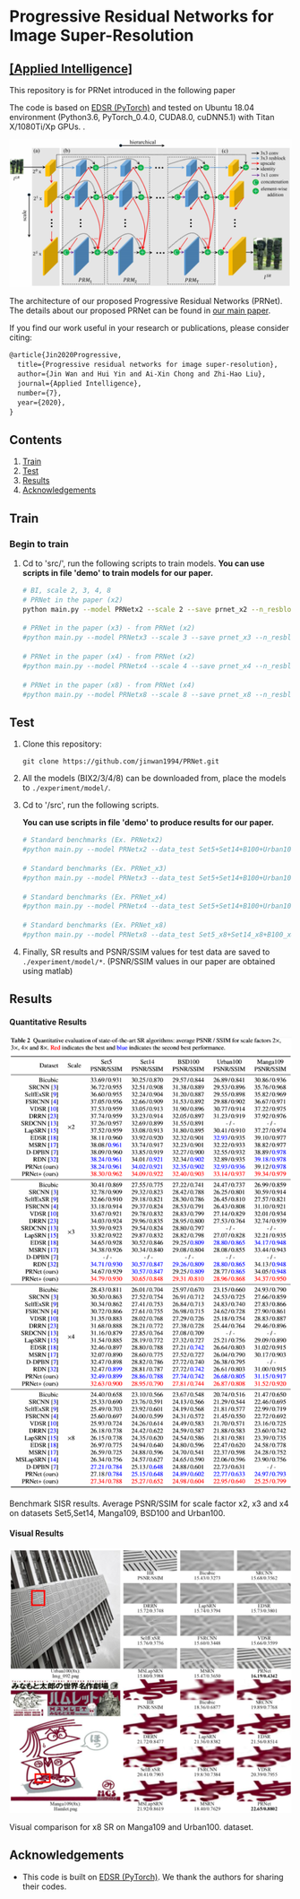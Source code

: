 # Progressive Residual Networks for Image Super-Resolution 
[[Applied Intelligence]](http://link.springer.com/article/10.1007/s10489-019-01548-8)
-------------
This repository is for PRNet introduced in the following paper


The code is based on [EDSR (PyTorch)](https://github.com/thstkdgus35/EDSR-PyTorch) and tested on Ubuntu 18.04 environment (Python3.6, PyTorch_0.4.0, CUDA8.0, cuDNN5.1) with Titan X/1080Ti/Xp GPUs. .

![PRNet](/figs/Framework.png)

The architecture of our proposed Progressive Residual Networks (PRNet). The details about our proposed PRNet can be found in [our main paper](http://link.springer.com/article/10.1007/s10489-019-01548-8).

If you find our work useful in your research or publications, please consider citing:

```latex
@article{Jin2020Progressive,
  title={Progressive residual networks for image super-resolution},
  author={Jin Wan and Hui Yin and Ai-Xin Chong and Zhi-Hao Liu},
  journal={Applied Intelligence},
  number={7},
  year={2020},
}
```

## Contents
1. [Train](#train)
2. [Test](#test)
3. [Results](#results)
4. [Acknowledgements](#acknowledgements)

## Train
### Begin to train

1. Cd to 'src/', run the following scripts to train models.
**You can use scripts in file 'demo' to train models for our paper.**

    ```bash
    # BI, scale 2, 3, 4, 8
    # PRNet in the paper (x2)
    python main.py --model PRNetx2 --scale 2 --save prnet_x2 --n_resblocks 32 --n_feats 256 --res_scale 0.1 --reset

    # PRNet in the paper (x3) - from PRNet (x2)
    #python main.py --model PRNetx3 --scale 3 --save prnet_x3 --n_resblocks 32 --n_feats 252 --res_scale 0.1 --reset 

    # PRNet in the paper (x4) - from PRNet (x2)
    #python main.py --model PRNetx4 --scale 4 --save prnet_x4 --n_resblocks 32 --n_feats 256 --res_scale 0.1 --reset --pre_train ../experiment/prnet_x2/model/model_best.pt

    # PRNet in the paper (x8) - from PRNet (x4)
    #python main.py --model PRNetx8 --scale 8 --save prnet_x8 --n_resblocks 32 --n_feats 256 --res_scale 0.1 --reset --pre_train ../experiment/prnet_x2/model/model_best.pt

    ```


## Test

1. Clone this repository:

   ```shell
   git clone https://github.com/jinwan1994/PRNet.git
   ```

2. All the models (BIX2/3/4/8) can be downloaded from, place the models to `./experiment/model/`. 

3. Cd to '/src', run the following scripts.

    **You can use scripts in file 'demo' to produce results for our paper.**

    ```bash
    # Standard benchmarks (Ex. PRNetx2)
    #python main.py --model PRNetx2 --data_test Set5+Set14+B100+Urban100+Manga109 --scale 2  --n_feats 256 --n_resblocks 32 --res_scale 0.1  --pre_train ../experiment/prnet_x2/model/model_best.pt --test_only # --self_ensemble --save_results --save_gt

    # Standard benchmarks (Ex. PRNet_x3)
    #python main.py --model PRNetx3 --data_test Set5+Set14+B100+Urban100+Manga109 --scale 3  --n_feats 252 --n_resblocks 32 --res_scale 0.1  --pre_train ../experiment/prnet_x3/model/model_best.pt --test_only # --self_ensemble --save_results --save_gt

    # Standard benchmarks (Ex. PRNet_x4)
    #python main.py --model PRNetx4 --data_test Set5+Set14+B100+Urban100+Manga109 --scale 4  --n_feats 256 --n_resblocks 32 --res_scale 0.1  --pre_train ../experiment/prnet_x4/model/model_best.pt --test_only # --self_ensemble --save_results --save_gt

    # Standard benchmarks (Ex. PRNet_x8)
    #python main.py --model PRNetx8 --data_test Set5_x8+Set14_x8+B100_x8+Urban100_x8+Manga109_x8 --scale 8 --res_scale 0.1 --n_feats 256 --n_resblocks 32 --pre_train ../experiment/prnet_x8/model/model_latest_282.pt --test_only # --save_results --save_gt --self_ensemble
    ```
4. Finally, SR results and PSNR/SSIM values for test data are saved to `./experiment/model/*`. (PSNR/SSIM values in our paper are obtained using matlab)

## Results

#### Quantitative Results

![benchmark](figs/Result_2.png)

Benchmark SISR results. Average PSNR/SSIM for scale factor x2, x3 and x4 on datasets Set5,Set14, Manga109, BSD100 and Urban100.

#### Visual Results

![](figs/Result_3.png)

Visual comparison for x8 SR on  Manga109 and Urban100. dataset.

## Acknowledgements

- This code is built on [EDSR (PyTorch)](https://github.com/thstkdgus35/EDSR-PyTorch). We thank the authors for sharing their codes.

